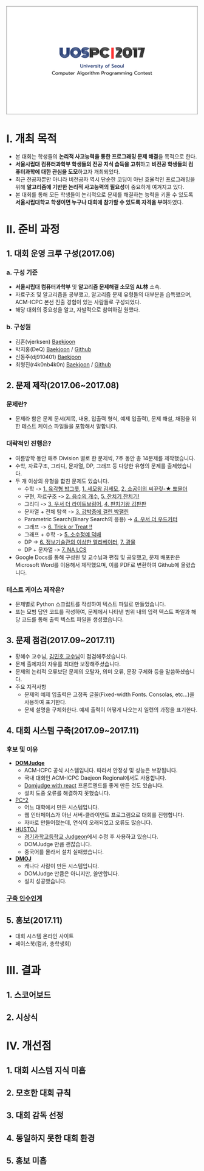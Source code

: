![uospc2017logo](./uospc2017logo.PNG?raw=true "uospc2017logo")
# I. 개최 목적
* 본 대회는 학생들의 **논리적 사고능력을 통한 프로그래밍 문제 해결**을 목적으로 한다. 
* **서울시립대 컴퓨터과학부 학생들의 전공 지식 습득을 고취**하고 **비전공 학생들의 컴퓨터과학에 대한 관심을 도모**하고자 개최되었다. 
* 최근 전공자뿐만 아니라 비전공자 역시 단순한 코딩이 아닌 효율적인 프로그래밍을 위해 **알고리즘에 기반한 논리적 사고능력의 필요성**이 중요하게 여겨지고 있다.
* 본 대회를 통해 모든 학생들이 논리적으로 문제를 해결하는 능력을 키울 수 있도록 **서울시립대학교 학생이면 누구나 대회에 참가할 수 있도록 자격을 부여**하였다.
# II. 준비 과정
## 1. 대회 운영 크루 구성(2017.06)
### a. 구성 기준
* **서울시립대 컴퓨터과학부** 및 **알고리즘 문제해결 소모임 AL林** 소속.
* 자료구조 및 알고리즘을 공부했고, 알고리즘 문제 유형들의 대부분을 습득했으며, ACM-ICPC 본선 진출 경험이 있는 사람들로 구성되었다.
* 해당 대회의 중요성을 알고, 자발적으로 참여하길 원했다.
### b. 구성원
* 김훈(vjerksen) [Baekjoon](https://www.acmicpc.net/user/vjerksen)
* 박지홍(DeQ) [Baekjoon](https://www.acmicpc.net/user/jhpark1109) / [Github](https://github.com/jhpark1109)
* 신동주(dj910401) [Baekjoon](https://www.acmicpc.net/user/dj910401)
* 최형진(r4k0nb4k0n) [Baekjoon](https://www.acmicpc.net/user/r4k0nb4k0n) / [Github](https://github.com/r4k0nb4k0n)
## 2. 문제 제작(2017.06~2017.08)
### 문제란?
* 문제라 함은 문제 문서(제목, 내용, 입출력 형식, 예제 입출력), 문제 해설, 채점을 위한 테스트 케이스 파일들을 포함해서 말합니다.
### 대략적인 진행은?
* 여름방학 동안 매주 Division 별로 한 문제씩, 7주 동안 총 14문제를 제작했습니다.
* 수학, 자료구조, 그리디, 문자열, DP, 그래프 등 다양한 유형의 문제를 출제했습니다.
* 두 개 이상의 유형을 합친 문제도 있습니다.
  * 수학 -> [1. 육각형 밥그릇](./div1/p1), [1. 세모왕 김세모](./div2/p1), [2. 소공이의 씨꾸릿-★ 뽀올더](./div2/p2)
  * 구현, 자료구조 -> [2. 음수의 개수](./div1/p2), [5. 잔치기 잔치기!](./div2/p5)
  * 그리디 -> [3. 우서 더 라이트브링어](./div1/p3), [4. 판치기왕 김판판](./div2/p4)
  * 문자열 + 전체 탐색 -> [3. 강박증에 걸린 박팰린](./div2/p3)
  * Parametric Search(Binary Search의 응용) -> [4. 우서 더 우드커터](./div1/p4)
  * 그래프 -> [6. Trick or Treat !!](./div2/p6)
  * 그래프 + 수학 -> [5. 소수정예 덕배](./div1/p5)
  * DP -> [6. 정보기술관의 이상한 엘리베이터](./div1/p6), [7. 광물](./div1/p7)
  * DP + 문자열 -> [7. NA LCS](./div2/p7)
* Google Docs를 통해 구성원 및 교수님과 편집 및 공유했고, 문제 배포판은 Microsoft Word를 이용해서 제작했으며, 이를 PDF로 변환하여 Github에 올렸습니다.
### 테스트 케이스 제작은?
* 문제별로 Python 스크립트를 작성하여 텍스트 파일로 만들었습니다.
* 또는 모범 답안 코드를 작성하여, 문제에서 나타낸 범위 내의 입력 텍스트 파일과 해당 코드를 통해 출력 텍스트 파일을 생성했습니다.
## 3. 문제 점검(2017.09~2017.11)
* 황혜수 교수님, [김민호 교수님](http://www.minho-kim.com/)이 점검해주셨습니다.
* 문제 출제자의 자유를 최대한 보장해주셨습니다.
* 문제의 논리적 오류보단 문제의 오탈자, 의미 오류, 문장 구체화 등을 말씀하셨습니다.
* 주요 지적사항
  * 문제의 예제 입출력은 고정폭 글꼴(Fixed-width Fonts. Consolas, etc...)을 사용하여 표기한다.
  * 문제 설명을 구체화한다. 예제 출력이 어떻게 나오는지 일련의 과정을 표기한다.
## 4. 대회 시스템 구축(2017.09~2017.11)
### 후보 및 이유
* **[DOMJudge](https://www.domjudge.org/)**
  * ACM-ICPC 공식 시스템입니다. 따라서 안정성 및 성능은 보장됩니다.
  * 국내 대회인 ACM-ICPC Daejeon Regional에서도 사용합니다. 
  * [Domjudge with react](https://github.com/myungwoo/react-domjudge) 프론트엔드를 좋게 만든 것도 있습니다. 
  * 설치 도중 오류를 해결하지 못했습니다.
* [PC^2](https://pc2.ecs.csus.edu/)
  * 어느 대학에서 만든 시스템입니다.
  * 웹 인터페이스가 아닌 서버-클라이언트 프로그램으로 대회를 진행합니다.
  * 자바로 만들어졌는데, 연식이 오래되었고 오류도 많습니다.
* [HUSTOJ](https://github.com/zhblue/hustoj)
  * [경기과학고등학교 Judgeon](http://www.judgeon.net/)에서 수정 후 사용하고 있습니다.
  * DOMJudge 만큼 괜찮습니다.
  * 중국어를 몰라서 설치 실패했습니다.
* **[DMOJ](https://github.com/DMOJ)**
  * 캐나다 사람이 만든 시스템입니다. 
  * DOMJudge 만큼은 아니지만, 쓸만합니다.
  * 설치 성공했습니다.
### [구축 인수인계](./DMOJ.md)
## 5. 홍보(2017.11)
* 대회 시스템 온라인 사이트
* 페이스북(컴과, 총학생회)
# III. 결과
## 1. 스코어보드
## 2. 시상식
# IV. 개선점
## 1. 대회 시스템 지식 미흡
## 2. 모호한 대회 규칙
## 3. 대회 감독 선정
## 4. 동일하지 못한 대회 환경
## 5. 홍보 미흡
